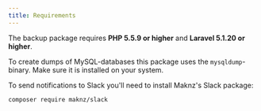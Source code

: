 ```yaml
---
title: Requirements
---
```


The backup package requires **PHP 5.5.9 or higher** and **Laravel 5.1.20 or higher**.

To create dumps of MySQL-databases this package uses the `mysqldump`-binary.
Make sure it is installed on your system.

To send notifications to Slack you'll need to install Maknz's Slack package:

```bash
composer require maknz/slack
```
